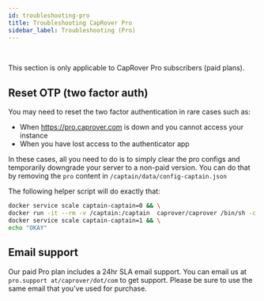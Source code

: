 ```yaml
---
id: troubleshooting-pro
title: Troubleshooting CapRover Pro
sidebar_label: Troubleshooting (Pro)
---
```


<br/>

This section is only applicable to CapRover Pro subscribers (paid plans).

## Reset OTP (two factor auth)

You may need to reset the two factor authentication in rare cases such as:

- When https://pro.caprover.com is down and you cannot access your instance
- When you have lost access to the authenticator app

In these cases, all you need to do is to simply clear the pro configs and temporarily downgrade your server to a non-paid version. You can do that by removing the `pro` content in `/captain/data/config-captain.json`

The following helper script will do exactly that:

```bash
docker service scale captain-captain=0 && \
docker run -it --rm -v /captain:/captain  caprover/caprover /bin/sh -c "wget https://raw.githubusercontent.com/caprover/caprover/master/dev-scripts/clear-pro-config.js ; node clear-pro-config.js ;" && \
docker service scale captain-captain=1 && \
echo "OKAY"

```



## Email support

Our paid Pro plan includes a 24hr SLA email support. You can email us at `pro.support at/caprover/dot/com` to get support. Please be sure to use the same email that you've used for purchase.
